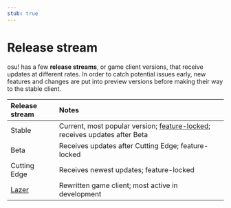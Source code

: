 ```yaml
---
stub: true
---
```


# Release stream

osu! has a few **release streams**, or game client versions, that receive updates at different rates. In order to catch potential issues early, new features and changes are put into preview versions before making their way to the stable client.

| Release stream | Notes |
| :-- | :-- |
| Stable | Current, most popular version; [feature-locked](https://en.wikipedia.org/wiki/Freeze_(software_engineering)); receives updates after Beta |
| Beta | Receives updates after Cutting Edge; feature-locked |
| Cutting Edge | Receives newest updates; feature-locked |
| [Lazer](Lazer) | Rewritten game client; most active in development |
